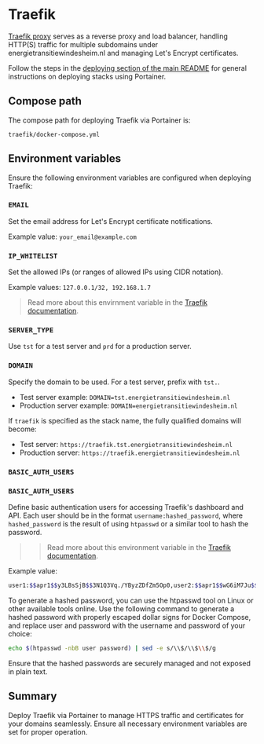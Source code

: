 # Traefik

[Traefik proxy](https://traefik.io/traefik/) serves as a reverse proxy and load balancer, handling HTTP(S) traffic for multiple subdomains under energietransitiewindesheim.nl and managing Let's Encrypt certificates.

Follow the steps in the [deploying section of the main README](../README.md#deploying-stacks-with-portainer) for general instructions on deploying stacks using Portainer.

## Compose path

The compose path for deploying Traefik via Portainer is:

```plaintext
traefik/docker-compose.yml
```

## Environment variables

Ensure the following environment variables are configured when deploying Traefik:

### `EMAIL`

Set the email address for Let's Encrypt certificate notifications.

Example value: `your_email@example.com`

### `IP_WHITELIST`

Set the allowed IPs (or ranges of allowed IPs using CIDR notation).

Example values: `127.0.0.1/32, 192.168.1.7`

> Read more about this envirnment variable in the [Traefik documentation](https://doc.traefik.io/traefik/middlewares/http/ipwhitelist/).

### `SERVER_TYPE`

Use `tst` for a test server and `prd` for a production server.

### `DOMAIN`

Specify the domain to be used. For a test server, prefix with `tst.`.

* Test server example: `DOMAIN=tst.energietransitiewindesheim.nl`
* Production server example: `DOMAIN=energietransitiewindesheim.nl`

If `traefik` is specified as the stack name, the fully qualified domains will become:

* Test server: `https://traefik.tst.energietransitiewindesheim.nl`
* Production server: `https://traefik.energietransitiewindesheim.nl`

### `BASIC_AUTH_USERS`

### `BASIC_AUTH_USERS`

Define basic authentication users for accessing Traefik's dashboard and API. Each user should be in the format `username:hashed_password`, where `hashed_password` is the result of using `htpasswd` or a similar tool to hash the password.


> > Read more about this environment variable in the [Traefik documentation](https://doc.traefik.io/traefik/middlewares/http/basicauth/).

Example value:
```bash
user1:$$apr1$$y3LBsSjB$$3N1Q3Vq./YByzZDfZm5Op0,user2:$$apr1$$wG6iM7Ju$$RjTtXymC2g3eGnUf7dQ5e
```

To generate a hashed password, you can use the htpasswd tool on Linux or other available tools online. Use the following command to generate a hashed password with properly escaped dollar signs for Docker Compose, and replace user and password with the username and password of your choice:
```bash
echo $(htpasswd -nbB user password) | sed -e s/\\$/\\$\\$/g
``` 

Ensure that the hashed passwords are securely managed and not exposed in plain text.


## Summary

Deploy Traefik via Portainer to manage HTTPS traffic and certificates for your domains seamlessly. Ensure all necessary environment variables are set for proper operation.

